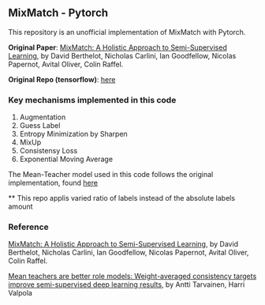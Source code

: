 ## MixMatch - Pytorch

This repository is an unofficial implementation of MixMatch with Pytorch.  

**Original Paper**: [MixMatch: A Holistic Approach to Semi-Supervised Learning](https://arxiv.org/abs/1905.02249), by David Berthelot, Nicholas Carlini, Ian Goodfellow, Nicolas Papernot, Avital Oliver, Colin Raffel. 

**Original Repo (tensorflow)**: [here](https://github.com/google-research/mixmatch)

### Key mechanisms implemented in this code
1. Augmentation
2. Guess Label
3. Entropy Minimization by Sharpen
4. MixUp
5. Consistensy Loss
6. Exponential Moving Average

The Mean-Teacher model used in this code follows the original implementation, found [here](https://github.com/CuriousAI/mean-teacher)

** This repo applis varied ratio of labels instead of the absolute labels amount

### Reference
[MixMatch: A Holistic Approach to Semi-Supervised Learning](https://arxiv.org/abs/1905.02249), by David Berthelot, Nicholas Carlini, Ian Goodfellow, Nicolas Papernot, Avital Oliver, Colin Raffel.

[Mean teachers are better role models: Weight-averaged consistency targets improve semi-supervised deep learning results](https://arxiv.org/abs/1703.01780), by Antti Tarvainen, Harri Valpola
